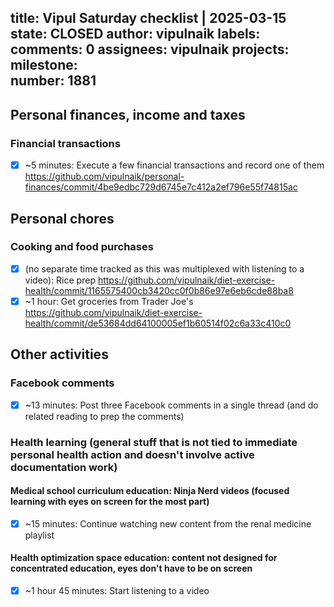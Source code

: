 title:	Vipul Saturday checklist | 2025-03-15
state:	CLOSED
author:	vipulnaik
labels:	
comments:	0
assignees:	vipulnaik
projects:	
milestone:	
number:	1881
--
## Personal finances, income and taxes

### Financial transactions

- [x] ~5 minutes: Execute a few financial transactions and record one of them https://github.com/vipulnaik/personal-finances/commit/4be9edbc729d6745e7c412a2ef796e55f74815ac

## Personal chores

### Cooking and food purchases

- [x] (no separate time tracked as this was multiplexed with listening to a video): Rice prep https://github.com/vipulnaik/diet-exercise-health/commit/1165575400cb3420cc0f0b86e97e6eb6cde88ba8
- [x] ~1 hour:  Get groceries from Trader Joe's https://github.com/vipulnaik/diet-exercise-health/commit/de53684dd64100005ef1b60514f02c6a33c410c0

## Other activities

### Facebook comments

- [x] ~13 minutes: Post three Facebook comments in a single thread (and do related reading to prep the comments)

### Health learning (general stuff that is not tied to immediate personal health action and doesn't involve active documentation work)

#### Medical school curriculum education: Ninja Nerd videos (focused learning with eyes on screen for the most part)

- [x] ~15 minutes: Continue watching new content from the renal medicine playlist

#### Health optimization space education: content not designed for concentrated education, eyes don't have to be on screen

- [x] ~1 hour 45 minutes: Start listening to a video

